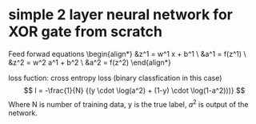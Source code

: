 # simple 2 layer  neural network for XOR gate from scratch
Feed forwad equations
\begin{align*}
&z^1 = w^1 x + b^1 \\
&a^1 = f(z^1) \\
&z^2 = w^2 a^1 + b^2 \\
&a^2 = f(z^2) 
\end{align*}

loss fuction: cross entropy loss (binary classfication in this case)
$$
l = -\frac{1}{N} {(y \cdot \log(a^2) + (1-y) \cdot \log(1-a^2)))}
$$
Where N is number of training data, y is the true label, $a^2$ is output of the network.